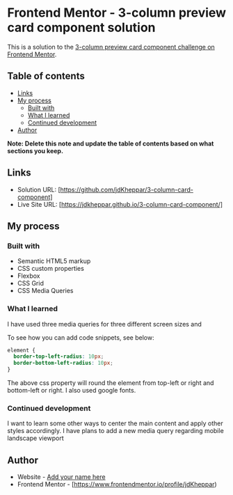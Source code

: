 # Frontend Mentor - 3-column preview card component solution

This is a solution to the [3-column preview card component challenge on Frontend Mentor](https://www.frontendmentor.io/challenges/3column-preview-card-component-pH92eAR2-).

## Table of contents

- [Links](#links)
- [My process](#my-process)
  - [Built with](#built-with)
  - [What I learned](#what-i-learned)
  - [Continued development](#continued-development)
- [Author](#author)

**Note: Delete this note and update the table of contents based on what sections you keep.**

## Links

- Solution URL: [https://github.com/jdKheppar/3-column-card-component]
- Live Site URL: [https://jdkheppar.github.io/3-column-card-component/]

## My process

### Built with

- Semantic HTML5 markup
- CSS custom properties
- Flexbox
- CSS Grid
- CSS Media Queries

### What I learned

I have used three media queries for three different screen sizes and

To see how you can add code snippets, see below:

```css
element {
  border-top-left-radius: 10px;
  border-bottom-left-radius: 10px;
}
```

The above css property will round the element from top-left or right
and bottom-left or right.
I also used google fonts.

### Continued development

I want to learn some other ways to center the main content and
apply other styles accordingly.
I have plans to add a new media query regarding mobile landscape viewport

## Author

- Website - [Add your name here](https://www.your-site.com)
- Frontend Mentor - [https://www.frontendmentor.io/profile/jdKheppar)
